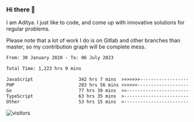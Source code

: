 ### Hi there 👋

I am Aditya. I just like to code, and come up with innovative solutions for regular problems.

Please note that a lot of work I do is on Gitlab and other branches than master, so my contribution graph will be complete mess.

<!--START_SECTION:waka-->

```txt
From: 30 January 2020 - To: 06 July 2023

Total Time: 1,223 hrs 9 mins

JavaScript                 342 hrs 7 mins  >>>>>>>------------------   27.97 %
PHP                        283 hrs 56 mins >>>>>>-------------------   23.21 %
Go                         77 hrs 39 mins  >>-----------------------   06.35 %
TypeScript                 63 hrs 35 mins  >------------------------   05.20 %
Other                      53 hrs 15 mins  >------------------------   04.35 %
```

<!--END_SECTION:waka-->

![visitors](https://visitor-badge.glitch.me/badge?page_id=BrainBuzzer.visitor-badge&left_color=green&right_color=red)
